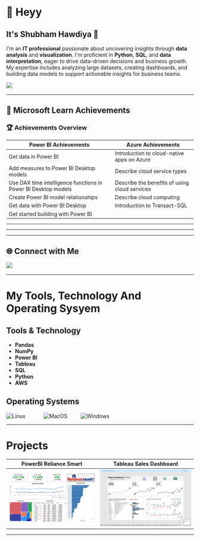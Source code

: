 # 👋 Heyy

## It's Shubham Hawdiya 👋

I'm an **IT professional** passionate about uncovering insights through **data analysis** and **visualization**. I'm proficient in **Python**, **SQL**, and **data interpretation**, eager to drive data-driven decisions and business growth. My expertise includes analyzing large datasets, creating dashboards, and building data models to support actionable insights for business teams.



  <img src="https://github.com/Anmol-Baranwal/Cool-GIFs-For-GitHub/assets/74038190/219bcc70-f5dc-466b-9a60-29653d8e8433" width="500">
</div>


---

## 🏅 Microsoft Learn Achievements

### 🏆 Achievements Overview

| **Power BI Achievements**                                       | **Azure Achievements**                                             |
|------------------------------------------------------------------|--------------------------------------------------------------------|
| Get data in Power BI                                            | Introduction to cloud-native apps on Azure                        |
| Add measures to Power BI Desktop models                          | Describe cloud service types                                      |
| Use DAX time intelligence functions in Power BI Desktop models   | Describe the benefits of using cloud services                     |
| Create Power BI model relationships                              | Describe cloud computing                                          |
| Get data with Power BI Desktop                                  | Introduction to Transact-SQL                                      |
| Get started building with Power BI                              |                                                                    |

---


---


---

## 🌐 Connect with Me



<a href="https://www.linkedin.com/in/s-hawdiya/">
  <img src="https://user-images.githubusercontent.com/74038190/235294012-0a55e343-37ad-4b0f-924f-c8431d9d2483.gif" width="100"/>
</a>

---

# My Tools, Technology And Operating Sysyem


## Tools & Technology
- **Pandas**
- **NumPy**
- **Power BI**
- **Tableau**
- **SQL**
- **Python**
- **AWS**

## Operating Systems
<div style="display: flex;">
  <img src="https://upload.wikimedia.org/wikipedia/commons/thumb/3/35/Tux.svg/1012px-Tux.svg.png" width="100" alt="Linux">
  <img src="https://upload.wikimedia.org/wikipedia/commons/thumb/3/30/MacOS_logo.svg/120px-MacOS_logo.svg.png?20221222011002" width="100" alt="MacOS">
  <img src="https://cdn.pixabay.com/photo/2018/05/08/21/29/windows-3384024_1280.png" width="100" alt="Windows">
</div>

---

# Projects

| PowerBI Reliance Smart | Tableau Sales Dashboard |
|------------------------|-------------------------|
| [![PowerBI Reliance Smart](https://github.com/shawdiya/PowerBI_Reliance_Smart/raw/main/images/reliance_dashboard.png)](https://github.com/shawdiya/PowerBI_Reliance_Smart) | [![Tableau Sales Dashboard](https://github.com/shawdiya/Tableau_Sales_Dashboard/raw/main/images/Sales_Dashboard.png)](https://github.com/shawdiya/Tableau_Sales_Dashboard/tree/main) |











<!--
## 💬 About Me  
I’m passionate about utilizing data to uncover trends and provide actionable insights that drive business growth. Always eager to learn new tools and technologies to improve my skills and contribute to team success.
-->
---

<!--
- 🔭 I’m currently working on ...
- 🌱 I’m currently learning ...
- 👯 I’m looking to collaborate on ...
- 🤔 I’m looking for help with ...
- 💬 Ask me about ...
- 📫 How to reach me: ...
- 😄 Pronouns: ...
- ⚡ Fun fact: ...
-->

